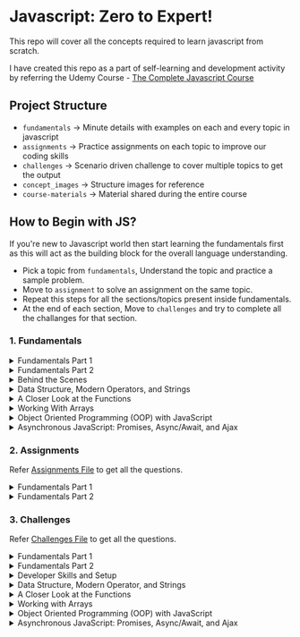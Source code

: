 # Javascript: Zero to Expert!

This repo will cover all the concepts required to learn javascript from scratch.

I have created this repo as a part of self-learning and development activity by referring the Udemy Course - [The Complete Javascript Course](https://www.udemy.com/course/the-complete-javascript-course)

## Project Structure

-   `fundamentals` → Minute details with examples on each and every topic in javascript
-   `assignments` → Practice assignments on each topic to improve our coding skills
-   `challenges` → Scenario driven challenge to cover multiple topics to get the output
-   `concept_images` → Structure images for reference
-   `course-materials` → Material shared during the entire course

## How to Begin with JS?

If you're new to Javascript world then start learning the fundamentals first as this will act as the building block for the overall language understanding.

-   Pick a topic from `fundamentals`, Understand the topic and practice a sample problem.
-   Move to `assignment` to solve an assignment on the same topic.
-   Repeat this steps for all the sections/topics present inside fundamentals.
-   At the end of each section, Move to `challenges` and try to complete all the challanges for that section.

### 1. Fundamentals

<details>
  <summary>Fundamentals Part 1</summary>

#### List of topics coverd under this section:

-   [Intro to Javascript](https://github.com/kunalashar25/learn-javascript/blob/master/fundamentals/js_fundamentals_part_1/introduction/intro.txt)
-   [Linking a Javascript File](https://github.com/kunalashar25/learn-javascript/tree/master/fundamentals/js_fundamentals_part_1/link_a_js_file)
-   [Values and Variables](https://github.com/kunalashar25/learn-javascript/blob/master/fundamentals/js_fundamentals_part_1/values_and_variables/script.js)
-   [Data Types](https://github.com/kunalashar25/learn-javascript/tree/master/fundamentals/js_fundamentals_part_1/data_types)
-   [let, const, and var](https://github.com/kunalashar25/learn-javascript/tree/master/fundamentals/js_fundamentals_part_1/declaring_variables)
-   [Basic Operators](https://github.com/kunalashar25/learn-javascript/tree/master/fundamentals/js_fundamentals_part_1/basic_operators)
-   [Operator Precedence](https://github.com/kunalashar25/learn-javascript/tree/master/fundamentals/js_fundamentals_part_1/operator_precedence)
-   [String and Template Literals](https://github.com/kunalashar25/learn-javascript/tree/master/fundamentals/js_fundamentals_part_1/strings_and_template_literals)
-   [if-else Statement](https://github.com/kunalashar25/learn-javascript/tree/master/fundamentals/js_fundamentals_part_1/if_else)
-   [Type Conversion and Coercion](https://github.com/kunalashar25/learn-javascript/tree/master/fundamentals/js_fundamentals_part_1/type_conversion_and_coercion)
-   [Truthy and Falsy Values](https://github.com/kunalashar25/learn-javascript/tree/master/fundamentals/js_fundamentals_part_1/truthy_and_falsy_values)
-   [== vs ===](https://github.com/kunalashar25/learn-javascript/tree/master/fundamentals/js_fundamentals_part_1/equality_operators)
-   [Boolean Logic](https://github.com/kunalashar25/learn-javascript/tree/master/fundamentals/js_fundamentals_part_1/boolean_logic)
-   [Logical Operators](https://github.com/kunalashar25/learn-javascript/tree/master/fundamentals/js_fundamentals_part_1/logical_operators)
-   [Switch Statement](https://github.com/kunalashar25/learn-javascript/tree/master/fundamentals/js_fundamentals_part_1/switch_statement)
-   [Conditional Operator](https://github.com/kunalashar25/learn-javascript/tree/master/fundamentals/js_fundamentals_part_1/conditional_operator)
</details>

<details>
  <summary>Fundamentals Part 2</summary>

#### List of topics coverd under this section:

-   [Strict Mode](https://github.com/kunalashar25/learn-javascript/tree/master/fundamentals/js_fundamentals_part_2/strict_mode)
-   [Functions](https://github.com/kunalashar25/learn-javascript/tree/master/fundamentals/js_fundamentals_part_2/functions)
-   [Function Declaration vs Expressions](https://github.com/kunalashar25/learn-javascript/tree/master/fundamentals/js_fundamentals_part_2/function_declaration_vs_expressions)
-   [Arrow Functions](https://github.com/kunalashar25/learn-javascript/tree/master/fundamentals/js_fundamentals_part_2/arrow_functions)
-   [Function Calling Functions](https://github.com/kunalashar25/learn-javascript/tree/master/fundamentals/js_fundamentals_part_2/functions_calling_functions)
-   [Reviewing Functions](https://github.com/kunalashar25/learn-javascript/tree/master/fundamentals/js_fundamentals_part_2/reviewing_functions)
-   [Arrays Introduction](https://github.com/kunalashar25/learn-javascript/tree/master/fundamentals/js_fundamentals_part_2/array_introduction)
-   [Basic Array Operations](https://github.com/kunalashar25/learn-javascript/tree/master/fundamentals/js_fundamentals_part_2/basic_array_operation)
-   [Introduction to Objects](https://github.com/kunalashar25/learn-javascript/tree/master/fundamentals/js_fundamentals_part_2/introduction_to_objects)
-   [Dot vs Bracket Notations](https://github.com/kunalashar25/learn-javascript/tree/master/fundamentals/js_fundamentals_part_2/dot_vs_bracket_notation)
-   [Object Methods](https://github.com/kunalashar25/learn-javascript/tree/master/fundamentals/js_fundamentals_part_2/object_methods)
-   [for Loop](https://github.com/kunalashar25/learn-javascript/tree/master/fundamentals/js_fundamentals_part_2/for_loop)
-   [Loop Arrays, Continue, and Break](https://github.com/kunalashar25/learn-javascript/tree/master/fundamentals/js_fundamentals_part_2/looping_array_break_and_continue)
-   [Loop Backwards and Nested Loops](https://github.com/kunalashar25/learn-javascript/tree/master/fundamentals/js_fundamentals_part_2/loop_backwards_and_nested_loops)
-   [While Loop](https://github.com/kunalashar25/learn-javascript/tree/master/fundamentals/js_fundamentals_part_2/while_loop)
</details>

<details>
  <summary>Behind the Scenes</summary>

#### List of topics coverd under this section:

-   [Javascript High-level Overview](https://github.com/kunalashar25/learn-javascript/blob/master/fundamentals/js_behind_the_scenes/high_level_overview/overview.txt)
-   [JS Engine and Runtime](https://github.com/kunalashar25/learn-javascript/blob/master/fundamentals/js_behind_the_scenes/engine_and_runtime/engine_and_runtime.txt)
-   [Execution Context and Call Stack](https://github.com/kunalashar25/learn-javascript/blob/master/fundamentals/js_behind_the_scenes/execution_context_and_call_stack/execution_context_and_call_stack.txt)
-   [Scope and Scope Chain](https://github.com/kunalashar25/learn-javascript/blob/master/fundamentals/js_behind_the_scenes/scope_and_scope_chain/scope_and_scope_chain.txt)
-   [Scoping in Practice](https://github.com/kunalashar25/learn-javascript/tree/master/fundamentals/js_behind_the_scenes/scoping_in_practice)
-   [Hoisting and TDZ](https://github.com/kunalashar25/learn-javascript/blob/master/fundamentals/js_behind_the_scenes/hoisting_and_tdz/hoisting_and_tdz.txt)
-   [this Keyword](https://github.com/kunalashar25/learn-javascript/tree/master/fundamentals/js_behind_the_scenes/this_keyword)
-   [Regular vs Arrow Functions](https://github.com/kunalashar25/learn-javascript/tree/master/fundamentals/js_behind_the_scenes/regular_vs_arrow_functions)
-   [primitives vs Objects](https://github.com/kunalashar25/learn-javascript/tree/master/fundamentals/js_behind_the_scenes/primitives_vs_objects)

</details>

<details>
  <summary>Data Structure, Modern Operators, and Strings</summary>

#### List of topics coverd under this section:

-   [Destructuring Arrays](https://github.com/kunalashar25/learn-javascript/tree/master/fundamentals/data_structure_modern_operators_and_strings/destructuring_arrays)
-   [Destructuring Objects](https://github.com/kunalashar25/learn-javascript/tree/master/fundamentals/data_structure_modern_operators_and_strings/destructuring_objects)
-   [Spread Operator](https://github.com/kunalashar25/learn-javascript/tree/master/fundamentals/data_structure_modern_operators_and_strings/spread_operator)
-   [Rest Patterns and Parameters](https://github.com/kunalashar25/learn-javascript/tree/master/fundamentals/data_structure_modern_operators_and_strings/rest_patterns_and_parameters)
-   [Short Circuiting - && and ||](https://github.com/kunalashar25/learn-javascript/tree/master/fundamentals/data_structure_modern_operators_and_strings/short_circuiting)
-   [Nullish Coalescing Operator - ??](https://github.com/kunalashar25/learn-javascript/tree/master/fundamentals/data_structure_modern_operators_and_strings/nullish_coalescing_operator)
-   [Looping Arrays - for of loop](https://github.com/kunalashar25/learn-javascript/tree/master/fundamentals/data_structure_modern_operators_and_strings/looping_arrays_for_of_loop)
-   [Enhanced Object Literals](https://github.com/kunalashar25/learn-javascript/tree/master/fundamentals/data_structure_modern_operators_and_strings/enhanced_object_literals)
-   [Optional Chaining Operator ?.](https://github.com/kunalashar25/learn-javascript/tree/master/fundamentals/data_structure_modern_operators_and_strings/optional_chaining)
-   [Looping Objects - keys, values, and entries](https://github.com/kunalashar25/learn-javascript/tree/master/fundamentals/data_structure_modern_operators_and_strings/looping_objects)
-   [Sets](https://github.com/kunalashar25/learn-javascript/tree/master/fundamentals/data_structure_modern_operators_and_strings/sets)
-   [Maps - Fundamentals](https://github.com/kunalashar25/learn-javascript/tree/master/fundamentals/data_structure_modern_operators_and_strings/maps/fundamentals)
-   [Maps - Iterations](https://github.com/kunalashar25/learn-javascript/tree/master/fundamentals/data_structure_modern_operators_and_strings/maps/iterations)
-   [Data Structure to Use](https://github.com/kunalashar25/learn-javascript/tree/master/fundamentals/data_structure_modern_operators_and_strings/data_structure_to_use)
-   [Working with Strings - Part 1](https://github.com/kunalashar25/learn-javascript/tree/master/fundamentals/data_structure_modern_operators_and_strings/working_with_strings/part_1)
-   [Working with Strings - Part 2](https://github.com/kunalashar25/learn-javascript/tree/master/fundamentals/data_structure_modern_operators_and_strings/working_with_strings/part_2)
-   [Working with Strings - Part 3](https://github.com/kunalashar25/learn-javascript/tree/master/fundamentals/data_structure_modern_operators_and_strings/working_with_strings/part_3)
-   [Working with Strings - Paractice Methods](https://github.com/kunalashar25/learn-javascript/tree/master/fundamentals/data_structure_modern_operators_and_strings/working_with_strings/method_practice)
</details>

<details>
  <summary>A Closer Look at the Functions</summary>

#### List of topics coverd under this section:

-   [Defaulting Parameters](https://github.com/kunalashar25/learn-javascript/tree/master/fundamentals/closer_look_at_functions/default_parameters)
-   [How Passing Argument Works - Value vs Reference](https://github.com/kunalashar25/learn-javascript/tree/master/fundamentals/closer_look_at_functions/passing_argument_value_vs_reference)
-   [First Class and Higher Order Functions](https://github.com/kunalashar25/learn-javascript/tree/master/fundamentals/closer_look_at_functions/first_class_and_high_order_functions)
-   [Functions Accepting Callback Functions](https://github.com/kunalashar25/learn-javascript/tree/master/fundamentals/closer_look_at_functions/functions_accepting_callback_functions)
-   [Functions Returning Functions](https://github.com/kunalashar25/learn-javascript/tree/master/fundamentals/closer_look_at_functions/functions_returning_functions)
-   [The Call and Apply methods](https://github.com/kunalashar25/learn-javascript/tree/master/fundamentals/closer_look_at_functions/the_call_and_apply_methods)
-   [The Bind Method](https://github.com/kunalashar25/learn-javascript/tree/master/fundamentals/closer_look_at_functions/the_bind_method)
-   [Immediately Invoked Function Expressions - IIFE](https://github.com/kunalashar25/learn-javascript/tree/master/fundamentals/closer_look_at_functions/immediately_invoked_function_expressions)
-   [Closures](https://github.com/kunalashar25/learn-javascript/tree/master/fundamentals/closer_look_at_functions/closures)
-   [More Closures Examples](https://github.com/kunalashar25/learn-javascript/tree/master/fundamentals/closer_look_at_functions/closures/more_closure_examples)
</details>

<details>
  <summary>Working With Arrays</summary>

#### List of topics coverd under this section:

-   [Simple Array Methods](https://github.com/kunalashar25/learn-javascript/tree/master/fundamentals/working_with_arrays/simple_array_methods)
-   [Looping Arrays - forEach](https://github.com/kunalashar25/learn-javascript/tree/master/fundamentals/working_with_arrays/looping_arrays_for_each)
-   [forEach with Map and Set](https://github.com/kunalashar25/learn-javascript/tree/master/fundamentals/working_with_arrays/for_each_with_map_and_set)
-   [Project Bankist App](https://github.com/kunalashar25/learn-javascript/tree/master/fundamentals/working_with_arrays/project_bankist_app)
-   [Creating DOM Elements](https://github.com/kunalashar25/learn-javascript/tree/master/fundamentals/working_with_arrays/creating_dom_elements)
-   [Data Transformation: Map, Filter, Reduce](https://github.com/kunalashar25/learn-javascript/tree/master/fundamentals/working_with_arrays/data_transformation_map_filter_reduce)
-   [The Map Method](https://github.com/kunalashar25/learn-javascript/tree/master/fundamentals/working_with_arrays/the_map_method)
-   [Computing Usernames](https://github.com/kunalashar25/learn-javascript/tree/master/fundamentals/working_with_arrays/computing_usernames)
-   [The Filter Method](https://github.com/kunalashar25/learn-javascript/tree/master/fundamentals/working_with_arrays/the_filter_method)
-   [The Reduce Method](https://github.com/kunalashar25/learn-javascript/tree/master/fundamentals/working_with_arrays/the_reduce_method)
-   [The Magic of Chaining Method](https://github.com/kunalashar25/learn-javascript/tree/master/fundamentals/working_with_arrays/the_magic_of_chaining_methods)
-   [The Find Method](https://github.com/kunalashar25/learn-javascript/tree/master/fundamentals/working_with_arrays/the_find_method)
-   [Implement Login](https://github.com/kunalashar25/learn-javascript/tree/master/fundamentals/working_with_arrays/implement_login)
-   [Implement Transfers](https://github.com/kunalashar25/learn-javascript/tree/master/fundamentals/working_with_arrays/implement_transfers)
-   [The FindIndex Method](https://github.com/kunalashar25/learn-javascript/tree/master/fundamentals/working_with_arrays/the_findindex_method)
-   [Some and Every](https://github.com/kunalashar25/learn-javascript/tree/master/fundamentals/working_with_arrays/some_and_every)
-   [flat and flatMap](https://github.com/kunalashar25/learn-javascript/tree/master/fundamentals/working_with_arrays/flat_and_flatMap)
-   [Sorting Arrays](https://github.com/kunalashar25/learn-javascript/tree/master/fundamentals/working_with_arrays/sorting_arrays)
-   [More ways of Creating and Filling Arrays](https://github.com/kunalashar25/learn-javascript/tree/master/fundamentals/working_with_arrays/more_ways_of_creating_and_filling_arrays)
-   [Which Array method to use?](https://github.com/kunalashar25/learn-javascript/tree/master/fundamentals/working_with_arrays/which_array_method_to_use)
-   [Method Practice](https://github.com/kunalashar25/learn-javascript/tree/master/fundamentals/working_with_arrays/methods_practice)
</details>

<details>
  <summary>Object Oriented Programming (OOP) with JavaScript</summary>

#### List of topics coverd under this section:

-   [What is OOP?](https://github.com/kunalashar25/learn-javascript/tree/master/fundamentals/oop_with_js/what_is_oop)
-   [OOP in JavaScript](https://github.com/kunalashar25/learn-javascript/tree/master/fundamentals/oop_with_js/oop_in_javascript)
-   [Constructor Functions and the new operator](https://github.com/kunalashar25/learn-javascript/tree/master/fundamentals/oop_with_js/constructor_functions_and_new_operator)
-   [Prototypes](https://github.com/kunalashar25/learn-javascript/tree/master/fundamentals/oop_with_js/prototypes)
-   [Prototypal Inheritance and Prototypal Chain](https://github.com/kunalashar25/learn-javascript/tree/master/fundamentals/oop_with_js/prototypal_inheritance_and_prototype_change) : Capture clear picture later.
-   [Prototype Inheritance on built-in Objectes](https://github.com/kunalashar25/learn-javascript/tree/master/fundamentals/oop_with_js/prototype_inheritance_on_built_in_objects)
-   [ES6 Classes](https://github.com/kunalashar25/learn-javascript/tree/master/fundamentals/oop_with_js/es6_classes)
-   [Setters and Getters](https://github.com/kunalashar25/learn-javascript/tree/master/fundamentals/oop_with_js/setters_and_getters)
-   [Static Methods](https://github.com/kunalashar25/learn-javascript/tree/master/fundamentals/oop_with_js/static_methods)
-   [Object.create()](https://github.com/kunalashar25/learn-javascript/tree/master/fundamentals/oop_with_js/object_create)
-   [Inheritance between Classes: Constuctor Functions](https://github.com/kunalashar25/learn-javascript/tree/master/fundamentals/oop_with_js/inheritance_between_classes/constructor_functions)
-   [Inheritance between Classes: ES6 Classes](https://github.com/kunalashar25/learn-javascript/tree/master/fundamentals/oop_with_js/inheritance_between_classes/es6_classes)
-   [Inheritance between Classes: Object.create()](https://github.com/kunalashar25/learn-javascript/tree/master/fundamentals/oop_with_js/inheritance_between_classes/object_create)
-   [Another Class Example](https://github.com/kunalashar25/learn-javascript/tree/master/fundamentals/oop_with_js/another_class_example)
-   [Encapsulation: Protected Properties and Methods](https://github.com/kunalashar25/learn-javascript/tree/master/fundamentals/oop_with_js/encapsulation/protected_properties_and_methods)
-   [Encapsulation: Private Class Fields and Methods](https://github.com/kunalashar25/learn-javascript/tree/master/fundamentals/oop_with_js/encapsulation/private_class_fields_and_methods)
-   [Chaining Methods](https://github.com/kunalashar25/learn-javascript/tree/master/fundamentals/oop_with_js/chaining_methods)
</details>

<details>
  <summary>Asynchronous JavaScript: Promises, Async/Await, and Ajax</summary>

#### List of topics coverd under this section:

-   [Async JS, Ajax, and API](https://github.com/kunalashar25/learn-javascript/tree/master/fundamentals/asynchronous_javascript/async_js_ajax_api)
-   [First AJAX call: XMLHTTPREQUEST](https://github.com/kunalashar25/learn-javascript/tree/master/fundamentals/asynchronous_javascript/first_ajax_call)
-   [Callback Hell](https://github.com/kunalashar25/learn-javascript/tree/master/fundamentals/asynchronous_javascript/callback_hell)
-   [Promises and Fetch API](https://github.com/kunalashar25/learn-javascript/tree/master/fundamentals/asynchronous_javascript/promises_and_fetch_api)
-   [Consuming Promises](https://github.com/kunalashar25/learn-javascript/tree/master/fundamentals/asynchronous_javascript/consuming_promises)
-   [Chaining Promises](https://github.com/kunalashar25/learn-javascript/tree/master/fundamentals/asynchronous_javascript/chaining_promises)
-   [Handling Rejected Promises](https://github.com/kunalashar25/learn-javascript/tree/master/fundamentals/asynchronous_javascript/handling_rejected_promises)
-   [Throwing Errors Manually](https://github.com/kunalashar25/learn-javascript/tree/master/fundamentals/asynchronous_javascript/throwing_errors_manually)
-   [Asynchronous Behind the Scene - The Event Loop](https://github.com/kunalashar25/learn-javascript/tree/master/fundamentals/asynchronous_javascript/async_behind_the_scene_the_event_loop)
-   [Event Loop in Practice](https://github.com/kunalashar25/learn-javascript/tree/master/fundamentals/asynchronous_javascript/event_loop_in_practice)
-   [Building a Simple Promise](https://github.com/kunalashar25/learn-javascript/tree/master/fundamentals/asynchronous_javascript/building_a_simple_promise)
-   [Promisifying Geolocation API](https://github.com/kunalashar25/learn-javascript/tree/master/fundamentals/asynchronous_javascript/promisifying_geolocation_api)
-   [Consuming Promises with Async/Await](https://github.com/kunalashar25/learn-javascript/tree/master/fundamentals/asynchronous_javascript/consuming_promises_with_async_await)
-   [Error Handling with try/catch](https://github.com/kunalashar25/learn-javascript/tree/master/fundamentals/asynchronous_javascript/error_handling_with_try_catch)
</details>

### 2. Assignments

Refer [Assignments File](https://github.com/kunalashar25/learn-javascript/blob/master/assignment/assignments-js-fundamentals.pdf) to get all the questions.

<details>
  <summary>Fundamentals Part 1</summary>

#### Assignment topics in this section:

-   [Values and Variables](https://github.com/kunalashar25/learn-javascript/tree/master/assignment/js_fundamentals_part_1/values_and_varaibles)
-   [Data Types](https://github.com/kunalashar25/learn-javascript/tree/master/assignment/js_fundamentals_part_1/data_types)
-   [let, const, and var](https://github.com/kunalashar25/learn-javascript/tree/master/assignment/js_fundamentals_part_1/let_const_var)
-   [Basic Operators](https://github.com/kunalashar25/learn-javascript/tree/master/assignment/js_fundamentals_part_1/basic_operators)
-   [String and Template Literals](https://github.com/kunalashar25/learn-javascript/tree/master/assignment/js_fundamentals_part_1/strings_and_template_literals)
-   [if-else Statement](https://github.com/kunalashar25/learn-javascript/tree/master/assignment/js_fundamentals_part_1/if_else)
-   [Type Conversion and Corecion](https://github.com/kunalashar25/learn-javascript/tree/master/assignment/js_fundamentals_part_1/type_conversion_and_coercion)
-   [== vs ===](https://github.com/kunalashar25/learn-javascript/tree/master/assignment/js_fundamentals_part_1/equality_operators)
-   [Logical Operators](https://github.com/kunalashar25/learn-javascript/tree/master/assignment/js_fundamentals_part_1/logical_operators)
-   [Switch Statement](https://github.com/kunalashar25/learn-javascript/tree/master/assignment/js_fundamentals_part_1/switch_statement)
-   [Conditional Operators](https://github.com/kunalashar25/learn-javascript/tree/master/assignment/js_fundamentals_part_1/conditional_operator)
</details>

<details>
  <summary>Fundamentals Part 2</summary>

#### Assignment topics in this section:

-   [Functions](https://github.com/kunalashar25/learn-javascript/tree/master/assignment/js_fundamentals_part_2/functions)
-   [Function Declaration vs Expressions](https://github.com/kunalashar25/learn-javascript/tree/master/assignment/js_fundamentals_part_2/function_declaration_vs_expressions)
-   [Arrow Functions](https://github.com/kunalashar25/learn-javascript/tree/master/assignment/js_fundamentals_part_2/arrow_functions)
-   [Function Calling Functions](https://github.com/kunalashar25/learn-javascript/tree/master/assignment/js_fundamentals_part_2/functions_calling_functions)
-   [Arrays Introduction](https://github.com/kunalashar25/learn-javascript/tree/master/assignment/js_fundamentals_part_2/array_introduction)
-   [Basic Array Operations](https://github.com/kunalashar25/learn-javascript/tree/master/assignment/js_fundamentals_part_2/basic_array_operation)
-   [Introduction to Objects](https://github.com/kunalashar25/learn-javascript/tree/master/assignment/js_fundamentals_part_2/introduction_to_objects)
-   [Dot vs Bracket Notations](https://github.com/kunalashar25/learn-javascript/tree/master/assignment/js_fundamentals_part_2/dot_vs_bracket_notation)
-   [Object Methods](https://github.com/kunalashar25/learn-javascript/tree/master/assignment/js_fundamentals_part_2/object_methods)
-   [for Loop](https://github.com/kunalashar25/learn-javascript/tree/master/assignment/js_fundamentals_part_2/for_loop)
-   [Loop Arrays, Continue, and Break](https://github.com/kunalashar25/learn-javascript/tree/master/assignment/js_fundamentals_part_2/looping_array_break_and_continue)
-   [Loop Backwards and Nested Loops](https://github.com/kunalashar25/learn-javascript/tree/master/assignment/js_fundamentals_part_2/loop_backwards_and_nested_loops)
-   [While Loop](https://github.com/kunalashar25/learn-javascript/tree/master/assignment/js_fundamentals_part_2/while_loop)
</details>

### 3. Challenges

Refer [Challenges File](https://github.com/kunalashar25/learn-javascript/blob/master/challenges/all-coding-challenges.pdf) to get all the questions.

<details>
  <summary>Fundamentals Part 1</summary>

#### Challenges in this section:

-   [Challenge 1](https://github.com/kunalashar25/learn-javascript/tree/master/challenges/js_fundamentals_part_1/challenge_1)
-   [Challenge 2](https://github.com/kunalashar25/learn-javascript/tree/master/challenges/js_fundamentals_part_1/challenge_2)
-   [Challenge 3](https://github.com/kunalashar25/learn-javascript/tree/master/challenges/js_fundamentals_part_1/challenge_3)
-   [Challenge 4](https://github.com/kunalashar25/learn-javascript/tree/master/challenges/js_fundamentals_part_1/challenge_4)

</details>

<details>
  <summary>Fundamentals Part 2</summary>

#### Challenges in this section:

-   [Challenge 1](https://github.com/kunalashar25/learn-javascript/tree/master/challenges/js_fundamentals_part_2/challenge_1)
-   [Challenge 2](https://github.com/kunalashar25/learn-javascript/tree/master/challenges/js_fundamentals_part_2/challenge_2)
-   [Challenge 3](https://github.com/kunalashar25/learn-javascript/tree/master/challenges/js_fundamentals_part_2/challenge_3)
-   [Challenge 4](https://github.com/kunalashar25/learn-javascript/tree/master/challenges/js_fundamentals_part_2/challenge_4)

</details>

<details>
  <summary>Developer Skills and Setup</summary>

#### Challenges in this section:

-   [Challenge 1](https://github.com/kunalashar25/learn-javascript/tree/master/challenges/developer_skills_and_setup/challenge_1)
</details>

<details>
  <summary>Data Structure, Modern Operator, and Strings</summary>

#### Challenges in this section:

-   [Challenge 1](https://github.com/kunalashar25/learn-javascript/tree/master/challenges/data_structure_modern_operators_and_strings/challenge_1)
-   [Challenge 2](https://github.com/kunalashar25/learn-javascript/tree/master/challenges/data_structure_modern_operators_and_strings/challenge_2)
-   [Challenge 3](https://github.com/kunalashar25/learn-javascript/tree/master/challenges/data_structure_modern_operators_and_strings/challenge_3)
-   [Challenge 4](https://github.com/kunalashar25/learn-javascript/tree/master/challenges/data_structure_modern_operators_and_strings/challenge_4)
</details>

<details>
  <summary>A Closer Look at the Functions</summary>

#### Challenges in this section:

-   [Challenge 1](https://github.com/kunalashar25/learn-javascript/tree/master/challenges/closer_look_at_functions/challenge_1)
-   [Challenge 2](https://github.com/kunalashar25/learn-javascript/tree/master/challenges/closer_look_at_functions/challenge_2)
</details>

<details>
  <summary>Working with Arrays</summary>

#### Challenges in this section:

-   [Challenge 1](https://github.com/kunalashar25/learn-javascript/tree/master/challenges/working_with_arrays/challenge_1)
-   [Challenge 2](https://github.com/kunalashar25/learn-javascript/tree/master/challenges/working_with_arrays/challenge_2)
-   [Challenge 3](https://github.com/kunalashar25/learn-javascript/tree/master/challenges/working_with_arrays/challenge_3)
-   [Challenge 4](https://github.com/kunalashar25/learn-javascript/tree/master/challenges/working_with_arrays/challenge_4)
</details>

<details>
  <summary>Object Oriented Programming (OOP) with JavaScript</summary>

#### Challenges in this section:

-   [Challenge 1](https://github.com/kunalashar25/learn-javascript/tree/master/challenges/oop_with_js/challenge_1)
-   [Challenge 2](https://github.com/kunalashar25/learn-javascript/tree/master/challenges/oop_with_js/challenge_2)
-   [Challenge 3](https://github.com/kunalashar25/learn-javascript/tree/master/challenges/oop_with_js/challenge_3)
</details>

<details>
  <summary>Asynchronous JavaScript: Promises, Async/Await, and Ajax</summary>

#### Challenges in this section:

-   [Challenge 1](https://github.com/kunalashar25/learn-javascript/tree/master/challenges/asynchronous_javascript/challenge_1)
-   [Challenge 2](https://github.com/kunalashar25/learn-javascript/tree/master/challenges/asynchronous_javascript/challenge_2)
</details>
